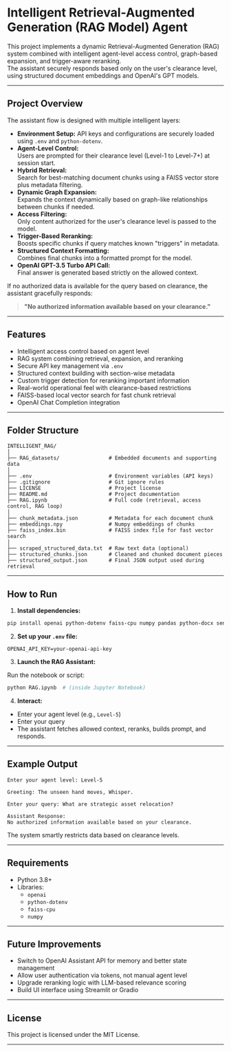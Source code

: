 

# Intelligent Retrieval-Augmented Generation (RAG Model) Agent

This project implements a dynamic Retrieval-Augmented Generation (RAG) system combined with intelligent agent-level access control, graph-based expansion, and trigger-aware reranking.  
The assistant securely responds based only on the user's clearance level, using structured document embeddings and OpenAI's GPT models.

---

## Project Overview

The assistant flow is designed with multiple intelligent layers:

- **Environment Setup:** API keys and configurations are securely loaded using `.env` and `python-dotenv`.
- **Agent-Level Control:**  
  Users are prompted for their clearance level (Level-1 to Level-7+) at session start.
- **Hybrid Retrieval:**  
  Search for best-matching document chunks using a FAISS vector store plus metadata filtering.
- **Dynamic Graph Expansion:**  
  Expands the context dynamically based on graph-like relationships between chunks if needed.
- **Access Filtering:**  
  Only content authorized for the user's clearance level is passed to the model.
- **Trigger-Based Reranking:**  
  Boosts specific chunks if query matches known "triggers" in metadata.
- **Structured Context Formatting:**  
  Combines final chunks into a formatted prompt for the model.
- **OpenAI GPT-3.5 Turbo API Call:**  
  Final answer is generated based strictly on the allowed context.

If no authorized data is available for the query based on clearance, the assistant gracefully responds:  
> **"No authorized information available based on your clearance."**

---

## Features

- Intelligent access control based on agent level
- RAG system combining retrieval, expansion, and reranking
- Secure API key management via `.env`
- Structured context building with section-wise metadata
- Custom trigger detection for reranking important information
- Real-world operational feel with clearance-based restrictions
- FAISS-based local vector search for fast chunk retrieval
- OpenAI Chat Completion integration

---

## Folder Structure

```
INTELLIGENT_RAG/
│
├── RAG_datasets/                # Embedded documents and supporting data
│
├── .env                         # Environment variables (API keys)
├── .gitignore                   # Git ignore rules
├── LICENSE                      # Project license
├── README.md                    # Project documentation
├── RAG.ipynb                    # Full code (retrieval, access control, RAG loop)
│
├── chunk_metadata.json          # Metadata for each document chunk
├── embeddings.npy               # Numpy embeddings of chunks
├── faiss_index.bin              # FAISS index file for fast vector search
│
├── scraped_structured_data.txt  # Raw text data (optional)
├── structured_chunks.json       # Cleaned and chunked document pieces
├── structured_output.json       # Final JSON output used during retrieval
```

---

## How to Run

1. **Install dependencies:**

```bash
pip install openai python-dotenv faiss-cpu numpy pandas python-docx sentence-transformers  scipy  huggingface-hub rank-bm25


```

2. **Set up your `.env` file:**

```
OPENAI_API_KEY=your-openai-api-key
```

3. **Launch the RAG Assistant:**

Run the notebook or script:

```bash
python RAG.ipynb  # (inside Jupyter Notebook)
```

4. **Interact:**
- Enter your agent level (e.g., `Level-5`)
- Enter your query
- The assistant fetches allowed context, reranks, builds prompt, and responds.

---

## Example Output

```
Enter your agent level: Level-5

Greeting: The unseen hand moves, Whisper.

Enter your query: What are strategic asset relocation?

Assistant Response:
No authorized information available based on your clearance.
```

 The system smartly restricts data based on clearance levels.

---

## Requirements

- Python 3.8+
- Libraries:
  - `openai`
  - `python-dotenv`
  - `faiss-cpu`
  - `numpy`
  

---

## Future Improvements

- Switch to OpenAI Assistant API for memory and better state management
- Allow user authentication via tokens, not manual agent level
- Upgrade reranking logic with LLM-based relevance scoring
- Build UI interface using Streamlit or Gradio

---

## License

This project is licensed under the MIT License.

---

